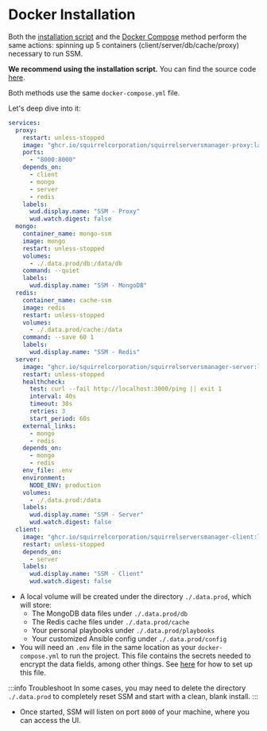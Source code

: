 # Docker Installation

Both the [installation script](/docs/quickstart) and the [Docker Compose](/docs/quickstart) method perform the same actions: spinning up 5 containers (client/server/db/cache/proxy) necessary to run SSM.

**We recommend using the installation script.** You can find the source code [here](https://github.com/SquirrelCorporation/SquirrelServersManager/blob/master/getSSM.sh).

Both methods use the same `docker-compose.yml` file.

Let's deep dive into it:

```yaml
services:
  proxy:
    restart: unless-stopped
    image: "ghcr.io/squirrelcorporation/squirrelserversmanager-proxy:latest"
    ports:
      - "8000:8000"
    depends_on:
      - client
      - mongo
      - server
      - redis
    labels:
      wud.display.name: "SSM - Proxy"
      wud.watch.digest: false
  mongo:
    container_name: mongo-ssm
    image: mongo
    restart: unless-stopped
    volumes:
      - ./.data.prod/db:/data/db
    command: --quiet
    labels:
      wud.display.name: "SSM - MongoDB"
  redis:
    container_name: cache-ssm
    image: redis
    restart: unless-stopped
    volumes:
      - ./.data.prod/cache:/data
    command: --save 60 1
    labels:
      wud.display.name: "SSM - Redis"
  server:
    image: "ghcr.io/squirrelcorporation/squirrelserversmanager-server:latest"
    restart: unless-stopped
    healthcheck:
      test: curl --fail http://localhost:3000/ping || exit 1
      interval: 40s
      timeout: 30s
      retries: 3
      start_period: 60s
    external_links:
      - mongo
      - redis
    depends_on:
      - mongo
      - redis
    env_file: .env
    environment:
      NODE_ENV: production
    volumes:
      - ./.data.prod:/data
    labels:
      wud.display.name: "SSM - Server"
      wud.watch.digest: false
  client:
    image: "ghcr.io/squirrelcorporation/squirrelserversmanager-client:latest"
    restart: unless-stopped
    depends_on:
      - server
    labels:
      wud.display.name: "SSM - Client"
      wud.watch.digest: false
```

- A local volume will be created under the directory `./.data.prod`, which will store:
  - The MongoDB data files under `./.data.prod/db`
  - The Redis cache files under `./.data.prod/cache`
  - Your personal playbooks under `./.data.prod/playbooks`
  - Your customized Ansible config under `./.data.prod/config`
- You will need an `.env` file in the same location as your `docker-compose.yml` to run the project. This file contains the secrets needed to encrypt the data fields, among other things. See [here](/docs/quickstart#env-file) for how to set up this file.

:::info Troubleshoot
In some cases, you may need to delete the directory `./.data.prod` to completely reset SSM and start with a clean, blank install.
:::

- Once started, SSM will listen on port `8000` of your machine, where you can access the UI.